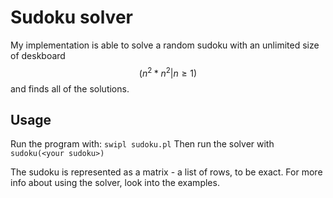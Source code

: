 # Sudoku solver
My implementation is able to solve a random sudoku with an unlimited size of deskboard $$({n^2*n^2|n\geq 1})$$
and finds all of the solutions.

## Usage
Run the program with:
```swipl sudoku.pl```
Then run the solver with
```sudoku(<your sudoku>)```

The sudoku is represented as a matrix - a list of rows, to be exact.
For more info about using the solver, look into the examples.